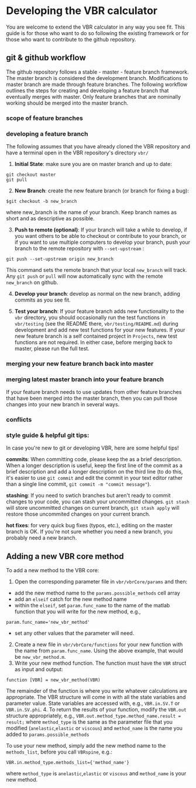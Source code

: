 # Developing the VBR calculator

You are welcome to extend the VBR calculator in any way you see fit. This guide is for those who want to do so following the existing framework or for those who want to contribute to the github repository.

## git & github workflow

The github repository follows a stable - master - feature branch framework. The master branch is considered the development branch. Modifications to master branch are made through feature branches. The following workflow outlines the steps for creating and developing a feature branch that eventually merges with master. Only feature branches that are nominally working should be merged into the master branch.

### scope of feature branches

### developing a feature branch

The following assumes that you have already cloned the VBR repository and have a terminal open in the VBR repository's directory `vbr/`

1. **Initial State**: make sure you are on master branch and up to date:
  ```
  git checkout master
  git pull
  ```
2. **New Branch**: create the new feature branch (or branch for fixing a bug):  
  ```
  $git checkout -b new_branch
  ```
where new_branch is the name of your branch. Keep branch names as short and as descriptive as possible.

3. **Push to remote (optional)**: If your branch will take a while to develop, if you want others to be able to checkout or contribute to your branch, or if you want to use multiple computers to develop your branch, push your branch to the remote repository with `--set-upstream` :
  ```
  git push --set-upstream origin new_branch
  ```
This command sets the remote branch that your local `new_branch` will track. Any `git push` or `pull` will now automatically sync with the remote `new_branch` on github.

4. **Develop your branch**: develop as normal on the new branch, adding commits as you see fit.

5. **Test your branch**: If your feature branch adds new functionality to the `vbr` directory, you should occasionally run the test functions in `vbr/testing` (see the README there, `vbr/testing/README.md`) during development and add new test functions for your new features. If your new feature branch is a self contained project in `Projects`, new test functions are not required. In either case, before merging back to master, please run the full test.

### merging your new feature branch back into master

### merging latest master branch into your feature branch
If your feature branch needs to use updates from other feature branches that have been merged into the master branch, then you can pull those changes into your new branch in several ways.

### conflicts

### style guide & helpful git tips:

In case you're new to git or developing VBR, here are some helpful tips!

**commits**: When committing code, please keep the as a brief description. When a longer description is useful, keep the first line of the commit as a brief description and add a longer description on the third line (to do this, it's easier to use `git commit` and edit the commit in your text editor rather than a single line commit, `git commit -m "commit message"`).

**stashing**: If you need to swtich branches but aren't ready to commit changes to your code, you can stash your uncommitted changes. `git stash` will store uncommitted changes on current branch, `git stash apply` will restore those uncommited changes on your current branch.

**hot fixes**: for very quick bug fixes (typos, etc.), editing on the master branch is OK. If you're not sure whether you need a new branch, you probably need a new branch. 

## Adding a new VBR core method
To add a new method to the VBR core:

1. Open the corresponding parameter file in `vbr/vbrCore/params` and then:
  * add the new method name to the `params.possible_methods` cell array
  * add an `elseif` catch for the new method name
  * within the `elseif`, set `param.func_name` to the name of the matlab function that you will write for the new method, e.g.,
  ```
  param.func_name='new_vbr_method'
  ```
  * set any other values that the parameter will need.
2. Create a new file in `vbr/vbrCore/functions` for your new function with the name from `param.func_name`. Using the above example, that would be `new_vbr_method.m`.
3. Write your new method function. The function must have the `VBR` struct as input and output:
```
function [VBR] = new_vbr_method(VBR)
```
The remainder of the function is where you write whatever calculations are appropriate. The VBR structure will come in with all the state variables and parameter value. State variables are accessed with, e.g., ```VBR.in.SV.T``` or ```VBR.in.SV.phi```.
4. To return the results of your function, modify the `VBR.out` structure appropriately, e.g., ```VBR.out.method_type.method_name.result = result;```
where `method_type` is the same as the parameter file that you modified (`anelastic`,`elastic` or `viscous`) and `method_name` is the name you added to `params.possible_methods`

To use your new method, simply add the new method name to the `methods_list`, before you call `VBRspine`, e.g.:
```
VBR.in.method_type.methods_list={'method_name'}
```
where `method_type` is `anelastic`,`elastic` or `viscous` and `method_name` is your new method.
